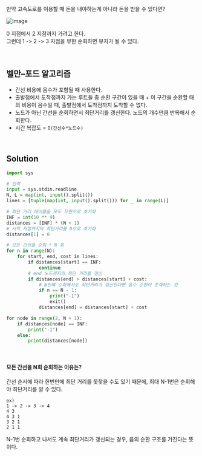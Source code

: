 

만약 고속도로를 이용할 때 돈을 내야하는게 아니라 돈을 받을 수 있다면? 

![image](https://github.com/localgaji/baekjoon/assets/111048211/39b418fc-8d40-4170-8e2f-1fcde7770e70)

0 지점에서 2 지점까지 가려고 한다.  
그런데 1 -> 2 -> 3 지점을 무한 순회하면 부자가 될 수 있다.  

<br/>

## 벨만–포드 알고리즘

- 간선 비용에 음수가 포함될 때 사용한다.
- 출발점에서 도착점까지 가는 루트들 중 순환 구간이 있을 때 + 이 구간을 순환할 때의 비용이 음수일 때, 출발점에서 도착점까지 도착할 수 없다.
- 노드가 아닌 간선을 순회하면서 최단거리를 갱신한다. 노드의 개수만큼 반복해서 순회한다.
- 시간 복잡도 = `O(간선수*노드수)`

<br/>

## Solution

```py
import sys

# 입력
input = sys.stdin.readline
N, L = map(int, input().split())
lines = [tuple(map(int, input().split())) for _ in range(L)]

# 최단 거리 테이블을 모두 무한으로 초기화
INF = int(10 ** 9)
distances = [INF] * (N + 1)
# 시작 지점까지의 최단거리를 0으로 초기화
distances[1] = 0

# 모든 간선을 순회 * N 회
for n in range(N):
    for start, end, cost in lines:
        if distances[start] == INF:
            continue
        # end 노드까지의 최단 거리를 갱신
        if distances[end] > distances[start] + cost:
            # N번째 순회에서도 최단거리가 갱신된다면 음수 순환이 존재하는 것
            if n == N - 1:
                print("-1")
                exit()
            distances[end] = distances[start] + cost

for node in range(2, N + 1):
    if distances[node] == INF:
        print("-1")
    else:
        print(distances[node])

```

<br/>

#### 모든 간선을 N회 순회하는 이유는?
간선 순서에 따라 한번만에 최단 거리를 못찾을 수도 있기 때문에, 최대 N-1번은 순회해야 최단거리를 알 수 있다.

```
ex)
1 -> 2 -> 3 -> 4
4 3
4 3 1
3 2 1
2 1 1
```

N-1번 순회하고 나서도 계속 최단거리가 갱신되는 경우, 음의 순환 구조를 가진다는 뜻이다.


